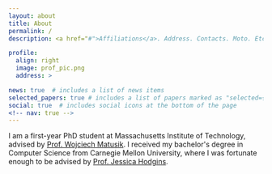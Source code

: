 ```yaml
---
layout: about
title: About
permalink: /
description: <a href="#">Affiliations</a>. Address. Contacts. Moto. Etc.

profile:
  align: right
  image: prof_pic.png
  address: >

news: true  # includes a list of news items
selected_papers: true # includes a list of papers marked as "selected={true}"
social: true  # includes social icons at the bottom of the page
<!-- nav: true -->
---
```


I am a first-year PhD student at Massachusetts Institute of Technology, advised by [Prof. Wojciech Matusik](https://cdfg.csail.mit.edu/wojciech). I received my bachelor's degree in Computer Science from Carnegie Mellon University, where I was fortunate enough to be advised by [Prof. Jessica Hodgins](https://www.cs.cmu.edu/~jkh/).
